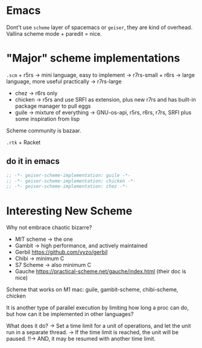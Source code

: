 # Emacs

Dont't use `scheme` layer of spacemacs or `geiser`, they are kind of
overhead. Vallina scheme mode + paredit = nice.

# "Major" scheme implementations

`.scm` + r5rs -\> mini language, easy to implement -\> r7rs-small + r6rs
-\> large language, more useful practically -\> r7rs-large

- chez -\> r6rs only
- chicken -\> r5rs and use SRFI as extension, plus new r7rs and has
  built-in package manager to pull eggs
- guile -\> mixture of everything -\> GNU-os-api, r5rs, r6rs, r7rs, SRFI
  plus some inspiration from lisp

Scheme community is bazaar.

`.rtk` + Racket

## do it in emacs

``` commonlisp
;; -*- geiser-scheme-implementation: guile -*-
;; -*- geiser-scheme-implementation: chicken -*-
;; -*- geiser-scheme-implementation: chez -*-
```

# Interesting New Scheme

Why not embrace chaotic bizarre?

- MIT scheme -\> the one
- Gambit -\> high performance, and actively maintained
- Gerbil <https://github.com/vyzo/gerbil>
- Chibi -\> minimum C
- S7 Scheme -\> also minimum C
- Gauche <https://practical-scheme.net/gauche/index.html> (their doc is
  nice)

Scheme that works on M1 mac: guile, gambit-scheme, chibi-scheme, chicken

It is another type of parallel execution by limiting how long a proc can
do, but how can it be implemented in other languages?

What does it do? -\> Set a time limit for a unit of operations, and let
the unit run in a separate thread. -\> If the time limit is reached, the
unit will be paused. !!-\> AND, it may be resumed with another time
limit.
